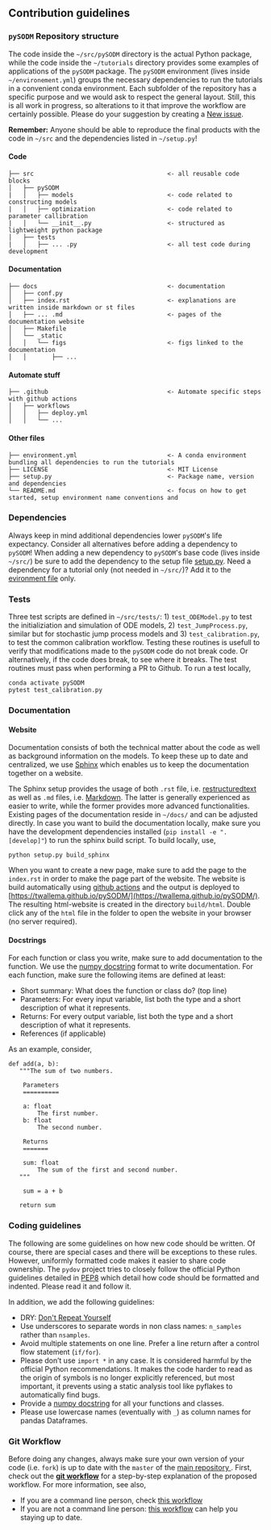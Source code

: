## Contribution guidelines

### `pySODM` Repository structure

The code inside the `~/src/pySODM` directory is the actual Python package, while the code inside the `~/tutorials` directory provides some examples of applications of the `pySODM` package. The `pySODM` environment (lives inside `~/environement.yml`) groups the necessary dependencies to run the tutorials in a convenient conda environment. Each subfolder of the repository has a specific purpose and we would ask to respect the general layout. Still, this is all work in progress, so alterations to it that improve the workflow are certainly possible. Please do your suggestion by creating a [New issue](https://github.com/twallema/pySODM/issues/new/choose).

__Remember:__ Anyone should be able to reproduce the final products with the code in `~/src` and the dependencies listed in `~/setup.py`!

#### Code
```
├── src                                     <- all reusable code blocks
│   ├── pySODM
|   │   ├── models                          <- code related to constructing models
|   │   ├── optimization                    <- code related to parameter callibration
|   │   └── __init__.py                     <- structured as lightweight python package
│   ├── tests
|   │   ├── ... .py                         <- all test code during development
```

#### Documentation
```
├── docs                                    <- documentation
│   ├── conf.py
│   ├── index.rst                           <- explanations are written inside markdown or st files
│   ├── ... .md                             <- pages of the documentation website
│   ├── Makefile
│   └── _static
│   │   └── figs                            <- figs linked to the documentation
│   │       ├── ...
```

#### Automate stuff
```
├── .github                                 <- Automate specific steps with github actions
│   ├── workflows
│   │   ├── deploy.yml
│   │   └── ...
```

#### Other files
```
├── environment.yml                         <- A conda environment bundling all dependencies to run the tutorials
├── LICENSE                                 <- MIT License
├── setup.py                                <- Package name, version and dependencies
└── README.md                               <- focus on how to get started, setup environment name conventions and
```

### Dependencies

Always keep in mind additional dependencies lower `pySODM`'s life expectancy. Consider all alternatives before adding a dependency to `pySODM`! When adding a new dependency to `pySODM`'s base code (lives inside `~/src/`) be sure to add the dependency to the setup file [setup.py](https://github.com/twallema/pySODM/blob/master/setup.py). Need a dependency for a tutorial only (not needed in `~/src/`)? Add it to the [evironment file](https://github.com/twallema/pySODM/blob/master/environment.yml) only.

### Tests

Three test scripts are defined in `~/src/tests/`: 1) `test_ODEModel.py` to test the initializiation and simulation of ODE models, 2) `test_JumpProcess.py`, similar but for stochastic jump process models and 3) `test_calibration.py`, to test the common calibration workflow. Testing these routines is usefull to verify that modifications made to the `pySODM` code do not break code. Or alternatively, if the code does break, to see where it breaks. The test routines must pass when performing a PR to Github. To run a test locally,
```
conda activate pySODM
pytest test_calibration.py
```

### Documentation

#### Website

Documentation consists of both the technical matter about the code as well as background information on the models. To keep these up to date and centralized, we use [Sphinx](https://www.sphinx-doc.org/en/master/) which enables us to keep the documentation together on a website.

The Sphinx setup provides the usage of both `.rst` file, i.e. [restructuredtext](https://docutils.sourceforge.io/docs/ref/rst/restructuredtext.html) as well as `.md` files, i.e. [Markdown](https://www.markdownguide.org/basic-syntax/). The latter is generally experienced as easier to write, while the former provides more advanced functionalities. Existing pages of the documentation reside in `~/docs/` and can be adjusted directly. In case you want to build the documentation locally, make sure you have the development dependencies installed (`pip install -e ".[develop]"`) to run the sphinx build script. To build locally, use,
```
python setup.py build_sphinx
```
When you want to create a new page, make sure to add the page to the `index.rst` in order to make the page part of the website. The website is build automatically using [github actions](https://github.com/twallema/pySODM/blob/master/.github/workflows/deploy.yml#L22-L24) and the output is deployed to [https://twallema.github.io/pySODM/](https://twallema.github.io/pySODM/). The resulting html-website is created in the directory `build/html`. Double click any of the `html` file in the folder to open the website in your browser (no server required).

#### Docstrings

For each function or class you write, make sure to add documentation to the function. We use the [numpy docstring](https://numpydoc.readthedocs.io/en/latest/format.html) format to write documentation. For each function, make sure the following items are defined at least:

- Short summary: What does the function or class do? (top line)
- Parameters: For every input variable, list both the type and a short description of what it represents.
- Returns: For every output variable, list both the type and a short description of what it represents.
- References (if applicable)

As an example, consider,

```
def add(a, b):
   """The sum of two numbers.

    Parameters
    ==========

    a: float
        The first number.
    b: float
        The second number.

    Returns
    =======

    sum: float
        The sum of the first and second number.
   """

    sum = a + b

   return sum
```

### Coding guidelines

The following are some guidelines on how new code should be written. Of course, there are special cases and there will be exceptions to these rules. However, uniformly formatted code makes it easier to share code ownership. The `pydov` project tries to closely follow the official Python guidelines detailed in [PEP8](https://www.python.org/dev/peps/pep-0008/) which detail how code should be formatted and indented. Please read it and follow it.

In addition, we add the following guidelines:

* DRY: [Don't Repeat Yourself](https://www.plutora.com/blog/understanding-the-dry-dont-repeat-yourself-principle)
* Use underscores to separate words in non class names: `n_samples` rather than `nsamples`.
* Avoid multiple statements on one line. Prefer a line return after a control flow statement (`if/for`).
* Please don’t use `import *` in any case. It is considered harmful by the official Python recommendations. It makes the code harder to read as the origin of symbols is no longer explicitly referenced, but most important, it prevents using a static analysis tool like pyflakes to automatically find bugs.
* Provide a [numpy docstring](https://numpydoc.readthedocs.io/en/latest/format.html) for all your functions and classes.
* Please use lowercase names (eventually with `_`) as column names for pandas Dataframes.

### Git Workflow

Before doing any changes, always make sure your own version of your code (i.e. `fork`) is up to date with the `master` of the [main repository ](https://github.com/twallema/pySODM). First, check out the __[git workflow](./git_workflow.md)__ for a step-by-step explanation of the proposed workflow. For more information, see also,
- If you are a command line person, check [this workflow](https://gist.github.com/CristinaSolana/1885435)
- If you are not a command line person: [this workflow](https://www.sitepoint.com/quick-tip-sync-your-fork-with-the-original-without-the-cli/) can help you staying up to date.
